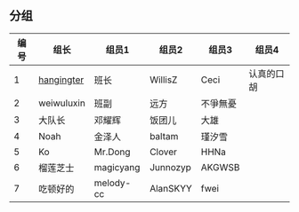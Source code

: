## 分组

| 编号  | 组长                                         | 组员1 | 组员2     | 组员3  | 组员4 |
| --- | ------------------------------------------ | --- | ------- | ---- |-----|
| 1   | [hangingter](http://github.com/hangingter) | 班长  | WillisZ | Ceci |认真的口胡|
| 2   | weiwuluxin                                 | 班副  | 远方      | 不爭無憂 | |
| 3   | 大队长                                      | 邓耀辉 | 饭团儿     | 大雄   |  |
| 4   | Noah                                       | 金泽人 | baltam  | 瑾汐雪  |  |
| 5   | Ko                                         | Mr.Dong|  Clover | HHNa | |
| 6   | 榴莲芝士                                    |magicyang| Junnozyp |AKGWSB||  
| 7   | 吃顿好的                                    |melody-cc |AlanSKYY|fwei|    |
